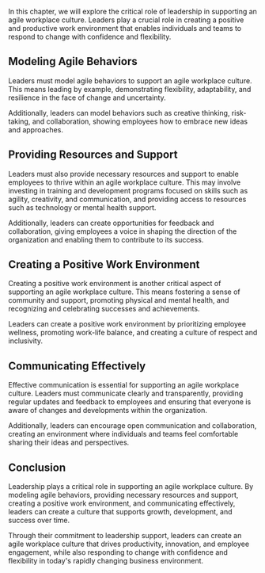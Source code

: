
In this chapter, we will explore the critical role of leadership in supporting an agile workplace culture. Leaders play a crucial role in creating a positive and productive work environment that enables individuals and teams to respond to change with confidence and flexibility.

Modeling Agile Behaviors
------------------------

Leaders must model agile behaviors to support an agile workplace culture. This means leading by example, demonstrating flexibility, adaptability, and resilience in the face of change and uncertainty.

Additionally, leaders can model behaviors such as creative thinking, risk-taking, and collaboration, showing employees how to embrace new ideas and approaches.

Providing Resources and Support
-------------------------------

Leaders must also provide necessary resources and support to enable employees to thrive within an agile workplace culture. This may involve investing in training and development programs focused on skills such as agility, creativity, and communication, and providing access to resources such as technology or mental health support.

Additionally, leaders can create opportunities for feedback and collaboration, giving employees a voice in shaping the direction of the organization and enabling them to contribute to its success.

Creating a Positive Work Environment
------------------------------------

Creating a positive work environment is another critical aspect of supporting an agile workplace culture. This means fostering a sense of community and support, promoting physical and mental health, and recognizing and celebrating successes and achievements.

Leaders can create a positive work environment by prioritizing employee wellness, promoting work-life balance, and creating a culture of respect and inclusivity.

Communicating Effectively
-------------------------

Effective communication is essential for supporting an agile workplace culture. Leaders must communicate clearly and transparently, providing regular updates and feedback to employees and ensuring that everyone is aware of changes and developments within the organization.

Additionally, leaders can encourage open communication and collaboration, creating an environment where individuals and teams feel comfortable sharing their ideas and perspectives.

Conclusion
----------

Leadership plays a critical role in supporting an agile workplace culture. By modeling agile behaviors, providing necessary resources and support, creating a positive work environment, and communicating effectively, leaders can create a culture that supports growth, development, and success over time.

Through their commitment to leadership support, leaders can create an agile workplace culture that drives productivity, innovation, and employee engagement, while also responding to change with confidence and flexibility in today's rapidly changing business environment.

